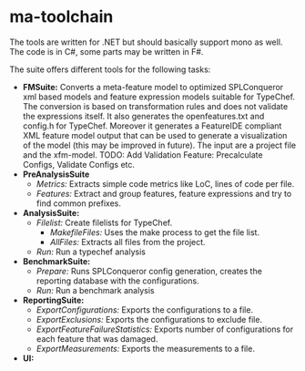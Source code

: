 # ma-toolchain

The tools are written for .NET but should basically support mono as well. The code is in C#, some parts may be written in F#.

The suite offers different tools for the following tasks:

* **FMSuite:** Converts a meta-feature model to optimized SPLConqueror xml based models and feature expression models suitable for TypeChef. The conversion is based on transformation rules and does not validate the expressions itself. It also generates the openfeatures.txt and config.h for TypeChef. Moreover it generates a FeatureIDE compliant XML feature model output that can be used to generate a visualization of the model (this may be improved in future). The input are a project file and the xfm-model.
TODO: Add Validation Feature: Precalculate Configs, Validate Configs etc.
* **PreAnalysisSuite**
    * *Metrics:* Extracts simple code metrics like LoC, lines of code per file.
    * *Features:* Extract and group features, feature expressions and try to find common prefixes.
* **AnalysisSuite:**
    * *Filelist:* Create filelists for TypeChef. 
        * *MakefileFiles:* Uses the make process to get the file list.
        * *AllFiles:* Extracts all files from the project.
    * *Run:* Run a typechef analysis
* **BenchmarkSuite:**
    * *Prepare:* Runs SPLConqueror config generation, creates the reporting database with the configurations.
    * *Run:* Run a benchmark analysis
* **ReportingSuite:**
    * *ExportConfigurations:* Exports the configurations to a file.
    * *ExportExclusions:* Exports the configurations to exclude file.
    * *ExportFeatureFailureStatistics:* Exports number of configurations for each feature that was damaged.
    * *ExportMeasurements:* Exports the measurements to a file.
* **UI:**
